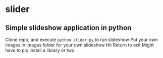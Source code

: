 # slider

## Simple slideshow application in python

Clone repo, and execute `python slider.py` to run slideshow 
Put your own images in images folder for your own slideshow 
Hit Return to exit 
Might have to pip install a library or two
